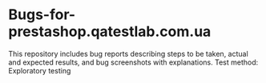 # Bugs-for-prestashop.qatestlab.com.ua
This repository includes bug reports describing steps to be taken, actual and expected results, and bug screenshots with explanations.
Test method: Exploratory testing
